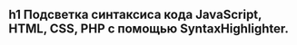 h1 Подсветка синтаксиса кода JavaScript, HTML, CSS, PHP с помощью SyntaxHighlighter.
----------------------------------------
